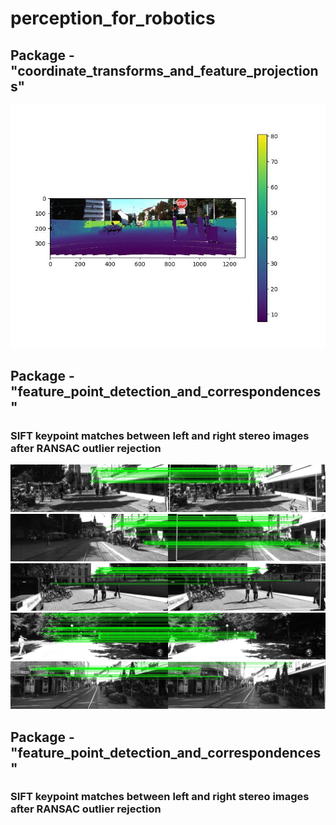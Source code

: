 # perception_for_robotics

## Package - "coordinate_transforms_and_feature_projections"

![](coordinate_transforms_and_feature_projections/plot/final.jpeg)

## Package - "feature_point_detection_and_correspondences"
### SIFT keypoint matches between left and right stereo images after RANSAC outlier rejection

![](feature_point_detection_and_correspondences/results/q3/sift_matches_test_RANSAC_000011.jpg)
![](feature_point_detection_and_correspondences/results/q3/sift_matches_test_RANSAC_000012.jpg)
![](feature_point_detection_and_correspondences/results/q3/sift_matches_test_RANSAC_000013.jpg)
![](feature_point_detection_and_correspondences/results/q3/sift_matches_test_RANSAC_000014.jpg)
![](feature_point_detection_and_correspondences/results/q3/sift_matches_test_RANSAC_000015.jpg)


## Package - "feature_point_detection_and_correspondences"
### SIFT keypoint matches between left and right stereo images after RANSAC outlier rejection
